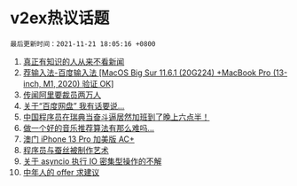 # v2ex热议话题

`最后更新时间：2021-11-21 18:05:16 +0800`

1. [真正有知识的人从来不看新闻](https://www.v2ex.com/t/816886)
1. [荐输入法-百度输入法 [MacOS Big Sur 11.6.1 (20G224) +MacBook Pro (13-inch, M1, 2020) 验证 OK]](https://www.v2ex.com/t/816808)
1. [传闻阿里要裁员两万人](https://www.v2ex.com/t/816810)
1. [关于“百度网盘” 我有话要说…](https://www.v2ex.com/t/816823)
1. [中国程序员在瑞典当奋斗逼居然加班到了晚上六点半！](https://www.v2ex.com/t/816950)
1. [做一个好的音乐推荐算法有那么难吗…](https://www.v2ex.com/t/816891)
1. [澳门 iPhone 13 Pro 加美版 AC+](https://www.v2ex.com/t/816830)
1. [程序员与蚕丝被制作艺术](https://www.v2ex.com/t/816946)
1. [关于 asyncio 执行 IO 密集型操作的不解](https://www.v2ex.com/t/816841)
1. [中年人的 offer 求建议](https://www.v2ex.com/t/816861)

